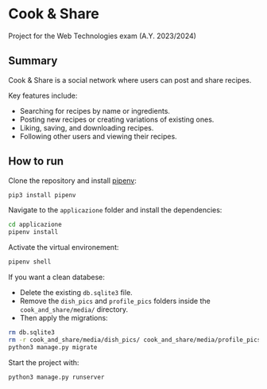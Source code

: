 # Cook & Share
Project for the Web Technologies exam (A.Y. 2023/2024)

## Summary
Cook & Share is a social network where users can post and share recipes.

Key features include:
- Searching for recipes by name or ingredients.
- Posting new recipes or creating variations of existing ones.
- Liking, saving, and downloading recipes.
- Following other users and viewing their recipes.


## How to run
Clone the repository and install [pipenv](https://pypi.org/project/pipenv/):
```bash
pip3 install pipenv
```

Navigate to the `applicazione` folder and install the dependencies:
```bash
cd applicazione
pipenv install
```

Activate the virtual environement:
```bash
pipenv shell
```

If you want a clean databese:
- Delete the existing `db.sqlite3` file.
- Remove the `dish_pics` and `profile_pics` folders inside the `cook_and_share/media/` directory.
- Then apply the migrations:
```bash
rm db.sqlite3
rm -r cook_and_share/media/dish_pics/ cook_and_share/media/profile_pics/
python3 manage.py migrate
```

Start the project with:
```bash
python3 manage.py runserver
```
